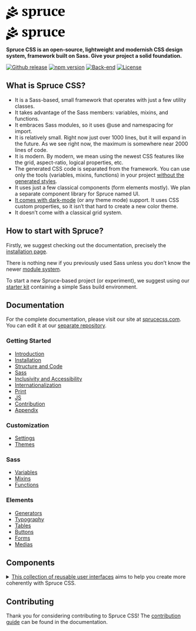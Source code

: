 <p>
  <a href="https://sprucecss.com/#gh-light-mode-only">
    <br/>
    <img src="./.github/spruce-logo-dark.svg" alt="Spruce CSS" width="160">
    <br/>
  </a>
  <a href="https://sprucecss.com/#gh-dark-mode-only">
    <br/>
    <img src="./.github/spruce-logo-light.svg" alt="Spruce CSS" width="160">
    <br/>
  </a>
</p>

**Spruce CSS is an open-source, lightweight and modernish CSS design system, framework built on Sass. Give your project a solid foundation.**

[![Github release](https://img.shields.io/github/v/release/conedevelopment/sprucecss?color=2350f6&logo=github&logoColor=white&style=for-the-badge)](https://github.com/conedevelopment/sprucecss/releases/latest)
[![npm version](https://img.shields.io/npm/v/sprucecss?color=2350f6&style=for-the-badge)](https://www.npmjs.com/package/sprucecss)
[![Back-end](https://img.shields.io/github/workflow/status/conedevelopment/sprucecss/Test?logo=github&style=for-the-badge&label=Test)](https://github.com/conedevelopment/sprucecss/actions/workflows/test.yml)
[![License](https://img.shields.io/badge/license-MIT-2350f6?style=for-the-badge)](https://github.com/conedevelopment/sprucecss/blob/main/LICENSE)

## What is Spruce CSS?

- It is a Sass-based, small framework that operates with just a few utility classes.
- It takes advantage of the Sass members: variables, mixins, and functions.
- It embraces Sass modules, so it uses @use and namespacing for import.
- It is relatively small. Right now just over 1000 lines, but it will expand in the future. As we see right now, the maximum is somewhere near 2000 lines of code.
- It is modern. By modern, we mean using the newest CSS features like the grid, aspect-ratio, logical properties, etc.
- The generated CSS code is separated from the framework. You can use only the tools (variables, mixins, functions) in your project [without the generated styles](https://sprucecss.com/docs/elements/generators).
- It uses just a few classical components (form elements mostly). We plan a separate component library for Spruce named UI.
- [It comes with dark-mode](https://sprucecss.com/docs/customization/themes) (or any theme mode) support. It uses CSS custom properties, so it isn’t that hard to create a new color theme.
- It doesn’t come with a classical grid system.

## How to start with Spruce?

Firstly, we suggest checking out the documentation, precisely the [installation page](https://sprucecss.com/docs/getting-started/installation).

There is nothing new if you previously used Sass unless you don’t know the newer [module system](https://sass-lang.com/blog/the-module-system-is-launched).

To start a new Spruce-based project (or experiment), we suggest using our [starter kit](https://github.com/conedevelopment/sprucecss-starter-kit) containing a simple Sass build environment.

## Documentation

For the complete documentation, please visit our site at [sprucecss.com](https://sprucecss.com). You can edit it at our [separate repository](https://github.com/conedevelopment/sprucecss-site).

### Getting Started

- [Introduction](https://sprucecss.com/docs/getting-started/introduction)
- [Installation](https://sprucecss.com/docs/getting-started/installation)
- [Structure and Code](https://sprucecss.com/docs/getting-started/structure-and-code)
- [Sass](https://sprucecss.com/docs/getting-started/sass)
- [Inclusivity and Accessibility](https://sprucecss.com/docs/getting-started/accessibility)
- [Internationalization](https://sprucecss.com/docs/getting-started/internationalization)
- [Print](https://sprucecss.com/docs/getting-started/print)
- [JS](https://sprucecss.com/docs/getting-started/js)
- [Contribution](https://sprucecss.com/docs/getting-started/contribution)
- [Appendix](https://sprucecss.com/docs/getting-started/appendix)

### Customization
- [Settings](https://sprucecss.com/docs/customization/settings)
- [Themes](https://sprucecss.com/docs/customization/themes)

### Sass
- [Variables](https://sprucecss.com/docs/sass/variables)
- [Mixins](https://sprucecss.com/docs/sass/mixins)
- [Functions](https://sprucecss.com/docs/sass/functions)

### Elements
- [Generators](https://sprucecss.com/docs/elements/generators)
- [Typography](https://sprucecss.com/docs/elements/typography)
- [Tables](https://sprucecss.com/docs/elements/tables)
- [Buttons](https://sprucecss.com/docs/elements/buttons)
- [Forms](https://sprucecss.com/docs/elements/forms)
- [Medias](https://sprucecss.com/docs/elements/media)

## Components

<details>
  <summary>
    <a href="https://sprucecss.com/ui/getting-started/introduction">This collection of reusable user interfaces</a> aims to help you create more coherently with Spruce CSS.
  </summary>

  ### Components

  - [Accordion Card](https://sprucecss.com/ui/component/accordion-card)
  - [Accordion List](https://sprucecss.com/ui/component/accordion-list)
  - [Auth Form](https://sprucecss.com/ui/component/auth-form)
  - [Breadcrumb List](https://sprucecss.com/ui/component/breadcrumb-list)
  - [Container](https://sprucecss.com/ui/component/container)
  - [Cookie Consent](https://sprucecss.com/ui/component/cookie-consent)
  - [Post Author](https://sprucecss.com/ui/component/post-author)
  - [Post Card](https://sprucecss.com/ui/component/post-card)
  - [Site Navigation](https://sprucecss.com/ui/component/site-navigation)
  - [Skip Link](https://sprucecss.com/ui/component/skip-link)
  - [Theme Switcher](https://sprucecss.com/ui/component/theme-switcher)

  ### Sections

  - [Gallery](https://sprucecss.com/ui/section/gallery)
  - [Post Content](https://sprucecss.com/ui/section/post-content)
  - [Post Heading](https://sprucecss.com/ui/section/post-heading)
  - [Post List](https://sprucecss.com/ui/section/post-list)
  - [Site Footer](https://sprucecss.com/ui/section/site-footer)
  - [Site Header](https://sprucecss.com/ui/section/site-header)

  ### Pages

  - [Auth](https://sprucecss.com/ui/page/auth)
  - [Post](https://sprucecss.com/ui/page/post)
</details>

## Contributing

Thank you for considering contributing to Spruce CSS! The [contribution guide](https://sprucecss.com/docs/getting-started/contribution/) can be found in the documentation.
